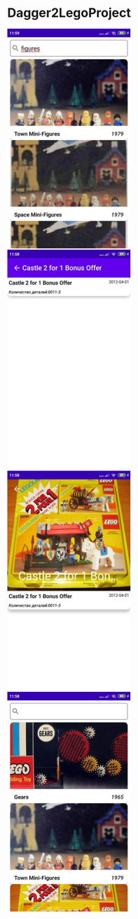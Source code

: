 # Dagger2LegoProject

<img height="500" src="https://github.com/jalgas93/Dagger2LegoProject/blob/main/lego-1.jpg" /> <img height="500" src="https://github.com/jalgas93/Dagger2LegoProject/blob/main/lego-2.jpg" /> <img height="500" src="https://github.com/jalgas93/Dagger2LegoProject/blob/main/lego-3.jpg" />
<img height="500" src="https://github.com/jalgas93/Dagger2LegoProject/blob/main/lego-4.jpg" />

